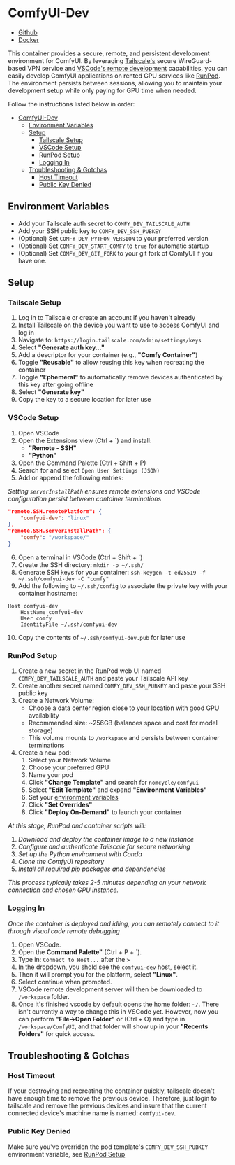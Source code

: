 # ComfyUI-Dev

* [Github](https://github.com/nomcycle/comfyui-dev)
* [Docker](https://hub.docker.com/repository/docker/nomcycle/comfyui-dev)

This container provides a secure, remote, and persistent development environment for ComfyUI. By leveraging [Tailscale's](https://tailscale.com) secure WireGuard-based VPN service and [VSCode's remote development](https://code.visualstudio.com/docs/remote/remote-overview) capabilities, you can easily develop ComfyUI applications on rented GPU services like [RunPod](https://www.runpod.io/). The environment persists between sessions, allowing you to maintain your development setup while only paying for GPU time when needed.

Follow the instructions listed below in order:

- [ComfyUI-Dev](#comfyui-dev)
  - [Environment Variables](#environment-variables)
  - [Setup](#setup)
    - [Tailscale Setup](#tailscale-setup)
    - [VSCode Setup](#vscode-setup)
    - [RunPod Setup](#runpod-setup)
    - [Logging In](#logging-in)
  - [Troubleshooting \& Gotchas](#troubleshooting--gotchas)
    - [Host Timeout](#host-timeout)
    - [Public Key Denied](#public-key-denied)

## Environment Variables
* Add your Tailscale auth secret to `COMFY_DEV_TAILSCALE_AUTH`
* Add your SSH public key to `COMFY_DEV_SSH_PUBKEY`
* (Optional) Set `COMFY_DEV_PYTHON_VERSION` to your preferred version
* (Optional) Set `COMFY_DEV_START_COMFY` to `true` for automatic startup
* (Optional) Set `COMFY_DEV_GIT_FORK` to your git fork of ComfyUI if you have one.

## Setup

### Tailscale Setup

1. Log in to Tailscale or create an account if you haven't already
2. Install Tailscale on the device you want to use to access ComfyUI and log in
3. Navigate to: `https://login.tailscale.com/admin/settings/keys`
4. Select **"Generate auth key..."**
5. Add a descriptor for your container (e.g., **"Comfy Container"**)
6. Toggle **"Reusable"** to allow reusing this key when recreating the container
7. Toggle **"Ephemeral"** to automatically remove devices authenticated by this key after going offline
8. Select **"Generate key"**
9. Copy the key to a secure location for later use

### VSCode Setup

1. Open VSCode
2. Open the Extensions view (Ctrl + `) and install:
   * **"Remote - SSH"**
   * **"Python"**
3. Open the Command Palette (Ctrl + Shift + P)
4. Search for and select `Open User Settings (JSON)`
5. Add or append the following entries:

*Setting `serverInstallPath` ensures remote extensions and VSCode configuration persist between container terminations*
```json
"remote.SSH.remotePlatform": {
    "comfyui-dev": "linux"
},
"remote.SSH.serverInstallPath": {
    "comfy": "/workspace/"
}
```
6. Open a terminal in VSCode (Ctrl + Shift + `)
7. Create the SSH directory: `mkdir -p ~/.ssh/`
8. Generate SSH keys for your container: `ssh-keygen -t ed25519 -f ~/.ssh/comfyui-dev -C "comfy"`
9. Add the following to `~/.ssh/config` to associate the private key with your container hostname:
```
Host comfyui-dev
    HostName comfyui-dev
    User comfy
    IdentityFile ~/.ssh/comfyui-dev
```
10. Copy the contents of `~/.ssh/comfyui-dev.pub` for later use

### RunPod Setup

1. Create a new secret in the RunPod web UI named `COMFY_DEV_TAILSCALE_AUTH` and paste your Tailscale API key
2. Create another secret named `COMFY_DEV_SSH_PUBKEY` and paste your SSH public key
3. Create a Network Volume:
   * Choose a data center region close to your location with good GPU availability
   * Recommended size: ~256GB (balances space and cost for model storage)
   * This volume mounts to `/workspace` and persists between container terminations
4. Create a new pod:
    1. Select your Network Volume
    2. Choose your preferred GPU
    3. Name your pod
    4. Click **"Change Template"** and search for `nomcycle/comfyui`
    5. Select **"Edit Template"** and expand **"Environment Variables"**
    6. Set your [environment variables](#environment-variables)
    7. Click **"Set Overrides"**
    8. Click **"Deploy On-Demand"** to launch your container

*At this stage, RunPod and container scripts will:*
1. *Download and deploy the container image to a new instance*
2. *Configure and authenticate Tailscale for secure networking*
3. *Set up the Python environment with Conda*
4. *Clone the ComfyUI repository*
5. *Install all required pip packages and dependencies*

*This process typically takes 2-5 minutes depending on your network connection and chosen GPU instance.*

### Logging In
*Once the container is deployed and idling, you can remotely connect to it through visual code remote debugging*
1. Open VSCode.
2. Open the **Command Palette"** (Ctrl + P + `).
3. Type in: `Connect to Host...` after the `>`
4. In the dropdown, you shold see the `comfyui-dev` host, select it.
5. Then it will prompt you for the platform, select **"Linux"**. 
6. Select continue when prompted.
7. VSCode remote development server will then be downloaded to `/workspace` folder.
8. Once it's finished vscode by default opens the home folder: `~/`. There isn't currently a way to change this in VSCode yet. However, now you can perform **"File->Open Folder"** or (Ctrl + O) and type in `/workspace/ComfyUI`, and that folder will show up in your **"Recents Folders"** for quick access.

## Troubleshooting & Gotchas

### Host Timeout

If your destroying and recreating the container quickly, tailscale doesn't have enough time to remove the previous device. Therefore, just login to tailscale and remove the previous devices and insure that the current connected device's machine name is named: `comfyui-dev`.

### Public Key Denied

Make sure you've overriden the pod template's `COMFY_DEV_SSH_PUBKEY` environment variable, see [RunPod Setup](#runpod-setup)
